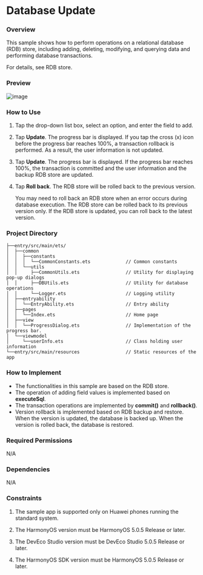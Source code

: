 # Database Update

### Overview

This sample shows how to perform operations on a relational database (RDB) store, including adding, deleting, modifying, and querying data and performing database transactions.

For details, see RDB store.


### Preview
![image](screenshots/device/DataBaseUpgrade_en.gif)

### How to Use

1. Tap the drop-down list box, select an option, and enter the field to add.
2. Tap **Update**. The progress bar is displayed. If you tap the cross (x) icon before the progress bar reaches 100%, a transaction rollback is performed. As a result, the user information is not updated.
3. Tap **Update**. The progress bar is displayed. If the progress bar reaches 100%, the transaction is committed and the user information and the backup RDB store are updated.

4. Tap **Roll back**. The RDB store will be rolled back to the previous version.

   You may need to roll back an RDB store when an error occurs during database execution. The RDB store can be rolled back to its previous version only. If the RDB store is updated, you can roll back to the latest version.



### Project Directory
```
├──entry/src/main/ets/
│  ├──common
│  │  ├──constants
│  │  │  └──CommonConstants.ets             // Common constants
│  │  └──utils
│  │     ├──CommonUtils.ets                 // Utility for displaying pop-up dialogs
│  │     ├──DBUtils.ets                     // Utility for database operations
│  │     └──Logger.ets                      // Logging utility
│  ├──entryability
│  │  └──EntryAbility.ets                   // Entry ability
│  ├──pages
│  │  └──Index.ets                          // Home page
│  ├──view
│  │  └──ProgressDialog.ets                 // Implementation of the progress bar.
│  └──viewmodel
│     └──userInfo.ets                       // Class holding user information
└──entry/src/main/resources                 // Static resources of the app
```
### How to Implement

* The functionalities in this sample are based on the RDB store.
* The operation of adding field values is implemented based on **executeSql**.
* The transaction operations are implemented by **commit()** and **rollback()**.
* Version rollback is implemented based on RDB backup and restore. When the version is updated, the database is backed up. When the version is rolled back, the database is restored.

### Required Permissions

N/A

### Dependencies

N/A

### Constraints

1. The sample app is supported only on Huawei phones running the standard system.

2. The HarmonyOS version must be HarmonyOS 5.0.5 Release or later.

3. The DevEco Studio version must be DevEco Studio 5.0.5 Release or later.

4. The HarmonyOS SDK version must be HarmonyOS 5.0.5 Release or later.


